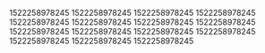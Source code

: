 1522258978245
1522258978245
1522258978245
1522258978245
1522258978245
1522258978245
1522258978245
1522258978245
1522258978245
1522258978245
1522258978245
1522258978245
1522258978245
1522258978245
1522258978245